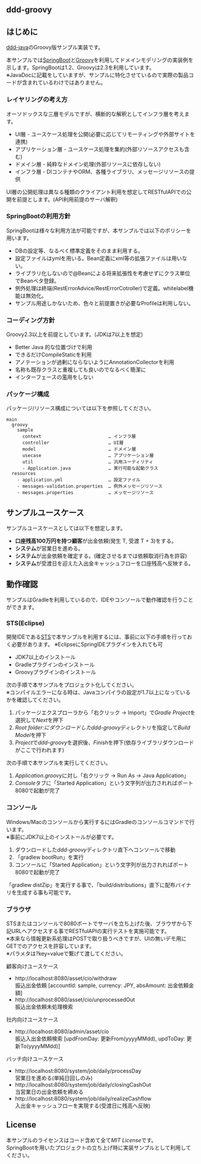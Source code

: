 ddd-groovy
---

## はじめに

[ddd-java](https://github.com/jkazama/ddd-java)のGroovy版サンプル実装です。  

本サンプルでは[SpringBoot](http://projects.spring.io/spring-boot/)と[Groovy](http://groovy.codehaus.org/)を利用してドメインモデリングの実装例を示します。SpringBootは1.2、Groovyは2.3を利用しています。  
※JavaDocに記載をしていますが、サンプルに特化させているので実際の製品コードが含まれているわけではありません。  

### レイヤリングの考え方

オーソドックスな三層モデルですが、横断的な解釈としてインフラ層を考えます。

- UI層 - ユースケース処理を公開(必要に応じてリモーティングや外部サイトを連携)
- アプリケーション層 - ユースケース処理を集約(外部リソースアクセスも含む)
- ドメイン層 - 純粋なドメイン処理(外部リソースに依存しない)
- インフラ層 - DIコンテナやORM、各種ライブラリ、メッセージリソースの提供

UI層の公開処理は異なる種類のクライアント利用を想定してRESTfulAPIでの公開を前提とします。(API利用前提のサーバ解釈)

### SpringBootの利用方針

SpringBootは様々な利用方法が可能ですが、本サンプルでは以下のポリシーを用います。

- DBの設定等、なるべく標準定義をそのまま利用する。
- 設定ファイルはymlを用いる。Bean定義にxml等の拡張ファイルは用いない。
- ライブラリ化しないので@Beanによる将来拡張性を考慮せずにクラス単位でBeanベタ登録。
- 例外処理は終端(RestErrorAdvice/RestErrorCotroller)で定義。whitelabel機能は無効化。
- サンプル用途しかないため、色々と前提置きが必要なProfileは利用しない。

### コーディング方針

Groovy2.3以上を前提としています。(JDKは7以上を想定)

- Better Java 的な位置づけで利用
- できるだけCompileStaticを利用
- アノテーションが過剰にならないようにAnnotationCollectorを利用
- 名称も既存クラスと重複しても良いのでなるべく簡潔に
- インターフェースの濫用をしない

### パッケージ構成

パッケージ/リソース構成については以下を参照してください。

```
main
  groovy
    sample
      context                         … インフラ層
      controller                      … UI層
      model                           … ドメイン層
      usecase                         … アプリケーション層
      util                            … 汎用ユーティリティ
      - Application.java              … 実行可能な起動クラス
  resources
    - application.yml                 … 設定ファイル
    - messages-validation.properties  … 例外メッセージリソース
    - messages.properties             … メッセージリソース
```

## サンプルユースケース

サンプルユースケースとしては以下を想定します。

- **口座残高100万円を持つ顧客**が出金依頼(発生 T, 受渡 T + 3)をする。
- **システム**が営業日を進める。
- **システム**が出金依頼を確定する。(確定させるまでは依頼取消行為を許容)
- **システム**が受渡日を迎えた入出金キャッシュフローを口座残高へ反映する。

## 動作確認

サンプルはGradleを利用しているので、IDEやコンソールで動作確認を行うことができます。

### STS(Eclipse)

開発IDEである[STS](https://spring.io/tools/sts)で本サンプルを利用するには、事前に以下の手順を行っておく必要があります。
※EclipseにSpringIDEプラグインを入れても可

- JDK7以上のインストール
- Gradleプラグインのインストール
- Groovyプラグインのインストール

次の手順で本サンプルをプロジェクト化してください。  
※コンパイルエラーになる時は、Javaコンパイラの設定が1.7以上になっているかを確認してください。

1. パッケージエクスプローラから「右クリック -> Import」で*Gradle Project*を選択して*Next*を押下
1. *Root folder:*にダウンロードした*ddd-groovy*ディレクトリを指定して*Build Model*を押下
1. *Project*で*ddd-groovy*を選択後、*Finish*を押下(依存ライブラリダウンロードがここで行われます)

次の手順で本サンプルを実行してください。

1. *Application.groovy*に対し「右クリック -> Run As -> Java Application」
1. *Console*タブに「Started Application」という文字列が出力されればポート8080で起動が完了


### コンソール

Windows/Macのコンソールから実行するにはGradleのコンソールコマンドで行います。  
※事前にJDK7以上のインストールが必要です。

1. ダウンロードした*ddd-groovy*ディレクトリ直下へコンソールで移動
1. 「gradlew bootRun」を実行
1. コンソールに「Started Application」という文字列が出力されればポート8080で起動が完了

「gradlew distZip」を実行する事で、「build/distributions」直下に配布バイナリを生成する事も可能です。

### ブラウザ

STSまたはコンソールで8080ポートでサーバを立ち上げた後、ブラウザから下記URLへアクセスする事でRESTfulAPIの実行テストを実施可能です。  
※本来なら情報更新系処理はPOSTで取り扱うべきですが、UIの無いデモ用にGETでのアクセスを許容しています。  
※パラメタは?key=valueで繋げて渡してください。

顧客向けユースケース

- http://localhost:8080/asset/cio/withdraw  
振込出金依頼 [accountId: sample, currency: JPY, absAmount: 出金依頼金額]
- http://localhost:8080/asset/cio/unprocessedOut  
振込出金依頼未処理検索

社内向けユースケース

- http://localhost:8080/admin/asset/cio  
振込入出金依頼検索 [updFromDay: 更新From(yyyyMMdd), updToDay: 更新To(yyyyMMdd)]

バッチ向けユースケース

- http://localhost:8080/system/job/daily/processDay  
営業日を進める(単純日回しのみ)
- http://localhost:8080/system/job/daily/closingCashOut  
当営業日の出金依頼を締める
- http://localhost:8080/system/job/daily/realizeCashflow  
入出金キャッシュフローを実現する(受渡日に残高へ反映)


## License

本サンプルのライセンスはコード含めて全て*MIT License*です。  
SpringBootを用いたプロジェクトの立ち上げ時に実装サンプルとして利用してください。

